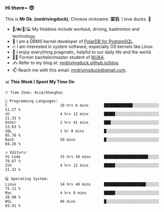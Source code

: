 ### Hi there~ 😎

This is **Mr Dk. (mrdrivingduck)**, Chinese nickname: **棠羽**. I love ducks. 🦆

- 💪/🚘/🏸/💻 My Hobbies include workout, driving, badminton and technology.
- 🍊 I am a DBMS kernel developer of [PolarDB for PostgreSQL](https://github.com/ApsaraDB/PolarDB-for-PostgreSQL).
- 🔥 I am interested in system software, especially OS kernels like *Linux*.
- 🔧 I enjoy everything pragmatic, helpful to our daily life and the world.
- 👨‍🎓 Former bachelor/master student of [NUAA](https://en.wikipedia.org/wiki/Nanjing_University_of_Aeronautics_and_Astronautics).
- ✍ Refer to my blog at: [mrdrivingduck.github.io/blog](https://mrdrivingduck.github.io/blog/).
- 📫 Reach me with this email: [mrdrivingduck@gmail.com](mailto:mrdrivingduck@gmail.com).

<!--START_SECTION:waka-->
📊 **This Week I Spent My Time On** 

```text
🕑︎ Time Zone: Asia/Shanghai

💬 Programming Languages: 
C                        10 hrs 6 mins       █████████████░░░░░░░░░░░░   51.27 % 
sh                       4 hrs 12 mins       █████░░░░░░░░░░░░░░░░░░░░   21.33 % 
Other                    2 hrs 41 mins       ███░░░░░░░░░░░░░░░░░░░░░░   13.63 % 
SQL                      1 hr 8 mins         █░░░░░░░░░░░░░░░░░░░░░░░░   05.76 % 
Bash                     50 mins             █░░░░░░░░░░░░░░░░░░░░░░░░   04.26 % 

🔥 Editors: 
VS Code                  15 hrs 30 mins      ████████████████████░░░░░   78.67 % 
Zsh                      4 hrs 12 mins       █████░░░░░░░░░░░░░░░░░░░░   21.33 % 

💻 Operating System: 
Linux                    14 hrs 48 mins      ███████████████████░░░░░░   75.11 % 
Mac                      4 hrs 8 mins        █████░░░░░░░░░░░░░░░░░░░░   20.98 % 
WSL                      46 mins             █░░░░░░░░░░░░░░░░░░░░░░░░   03.91 % 
```


<!--END_SECTION:waka-->

<!-- ![Mr Dk.'s GitHub Stats](https://github-readme-stats.vercel.app/api?username=mrdrivingduck&count_private&show_icons=true&theme=buefy) -->

<!-- ![Most Used Languages](https://github-readme-stats.vercel.app/api/top-langs/?username=mrdrivingduck&exclude_repo=mips32-CPU,snort-tcp-socket&theme=buefy&layout=compact&langs_count=10) -->


<!--
**mrdrivingduck/mrdrivingduck** is a ✨ _special_ ✨ repository because its `README.md` (this file) appears on your GitHub profile.

Here are some ideas to get you started:

- 🔭 I’m currently working on ...
- 🌱 I’m currently learning ...
- 👯 I’m looking to collaborate on ...
- 🤔 I’m looking for help with ...
- 💬 Ask me about ...
- 📫 How to reach me: ...
- 😄 Pronouns: ...
- ⚡ Fun fact: ...
-->

